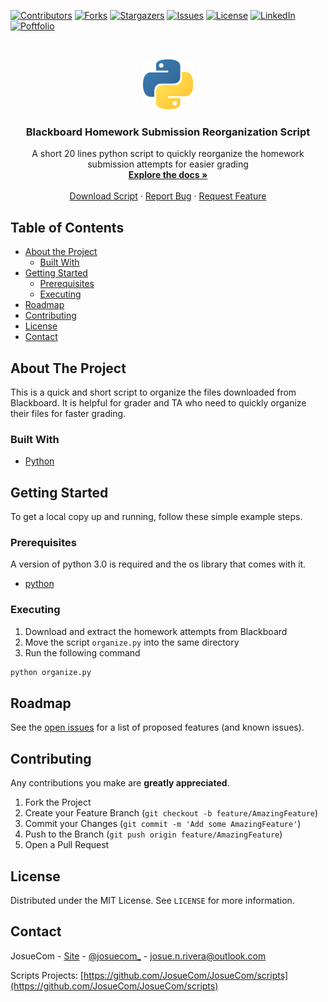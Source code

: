 
[![Contributors][contributors-shield]][contributors-url]
[![Forks][forks-shield]][forks-url]
[![Stargazers][stars-shield]][stars-url]
[![Issues][issues-shield]][issues-url]
[![License][license-shield]][license-url]
[![LinkedIn][linkedin-shield]][linkedin-url]
[![Poftfolio][website-shield]][website-url]



<!-- PROJECT LOGO -->
<br />
<p align="center">
  <a href="https://github.com/JosueCom/JosueCom/scripts/blackboard">
    <img src="images/logo.png" alt="Logo" width="80" height="80">
  </a>

  <h3 align="center">Blackboard Homework Submission Reorganization Script</h3>

  <p align="center">
    A short 20 lines python script to quickly reorganize the homework submission attempts for easier grading
    <br />
    <a href="https://github.com/JosueCom/JosueCom/blob/master/scripts/blackboard/README.md"><strong>Explore the docs »</strong></a>
    <br />
    <br />
    <a href="https://github.com/JosueCom/JosueCom/raw/master/scripts/blackboard/organize.py">Download Script</a>
    ·
    <a href="https://github.com/JosueCom/JosueCom/issues">Report Bug</a>
    ·
    <a href="https://github.com/JosueCom/JosueCom/issues">Request Feature</a>
  </p>
</p>



<!-- TABLE OF CONTENTS -->
## Table of Contents

* [About the Project](#about-the-project)
  * [Built With](#built-with)
* [Getting Started](#getting-started)
  * [Prerequisites](#prerequisites)
  * [Executing](#executing)
* [Roadmap](#roadmap)
* [Contributing](#contributing)
* [License](#license)
* [Contact](#contact)



<!-- ABOUT THE PROJECT -->
## About The Project

This is a quick and short script to organize the files downloaded from Blackboard. It is helpful for grader and TA who need to quickly organize their files for faster grading.

### Built With
* [Python](https://python.org)

<!-- GETTING STARTED -->
## Getting Started

To get a local copy up and running, follow these simple example steps.

### Prerequisites

A version of python 3.0 is required and the os library that comes with it. 
* [python](https://www.python.org/downloads/)

### Executing

1. Download and extract the homework attempts from Blackboard
2. Move the script ``organize.py`` into the same directory
3. Run the following command
```sh
python organize.py
```


<!-- ROADMAP -->
## Roadmap

See the [open issues](https://github.com/JosueCom/JosueCom/issues) for a list of proposed features (and known issues).


<!-- CONTRIBUTING -->
## Contributing

Any contributions you make are **greatly appreciated**.

1. Fork the Project
2. Create your Feature Branch (`git checkout -b feature/AmazingFeature`)
3. Commit your Changes (`git commit -m 'Add some AmazingFeature'`)
4. Push to the Branch (`git push origin feature/AmazingFeature`)
5. Open a Pull Request



<!-- LICENSE -->
## License

Distributed under the MIT License. See `LICENSE` for more information.

<!-- CONTACT -->
## Contact

JosueCom - [Site](https://josuenrivera.site) - [@josuecom_](https://twitter.com/josuecom_) - josue.n.rivera@outlook.com

Scripts Projects: [https://github.com/JosueCom/JosueCom/scripts](https://github.com/JosueCom/JosueCom/scripts)


<!-- MARKDOWN LINKS & IMAGES -->
<!-- https://www.markdownguide.org/basic-syntax/#reference-style-links -->
[contributors-shield]: https://img.shields.io/github/contributors/JosueCom/JosueCom.svg?style=flat-square
[contributors-url]: https://github.com/JosueCom/JosueCom/graphs/contributors
[forks-shield]: https://img.shields.io/github/forks/JosueCom/JosueCom.svg?style=flat-square
[forks-url]: https://github.com/JosueCom/JosueCom/network/members
[stars-shield]: https://img.shields.io/github/stars/JosueCom/JosueCom.svg?style=flat-square
[stars-url]: https://github.com/JosueCom/JosueCom/stargazers
[issues-shield]: https://img.shields.io/github/issues/JosueCom/JosueCom.svg?style=flat-square
[issues-url]: https://github.com/JosueCom/JosueCom/issues
[license-shield]: https://img.shields.io/badge/license-MIT-green
[license-url]: https://github.com/JosueCom/JosueCom/blob/master/scripts/blackboard/LICENSE.txt
[linkedin-shield]: https://img.shields.io/badge/-LinkedIn-black.svg?style=flat-square&logo=linkedin&colorB=555
[linkedin-url]: https://www.linkedin.com/in/josue-n-rivera/
[website-shield]: https://img.shields.io/website?url=https%3A%2F%2Fjosuenrivera.site
[website-url]: https://josuenrivera.site
